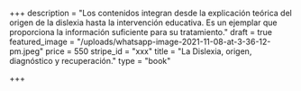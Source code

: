 +++
description = "Los contenidos integran desde la explicación teórica del origen de la dislexia hasta la intervención educativa. Es un ejemplar que proporciona la información suficiente para su tratamiento."
draft = true
featured_image = "/uploads/whatsapp-image-2021-11-08-at-3-36-12-pm.jpeg"
price = 550
stripe_id = "xxx"
title = "La Dislexia, origen, diagnóstico y recuperación."
type = "book"

+++
